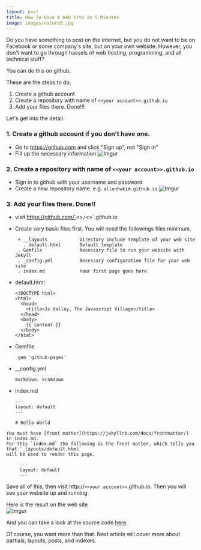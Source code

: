 ```yaml
---
layout: post
title: How To Have A Web Site In 5 Minutes
image: images/nature0.jpg
---
```


Do you have something to post on the internet, but you do not want to be
on Facebook or some company's site, but on your own website.
However, you don't want to go through hassels of web hosting, programming, and all technical stuff?

You can do this on github.
<!--more-->

These are the steps to do;

1. Create a github account
2. Create a repository with name of `<<your account>>.github.io`
3. Add your files there. Done!!!

Let's get into the detail.

### 1. Create a github account if you don't have one.

  * Go to https://github.com and click "Sign up", not "Sign in"
  * Fill up the necessary information
    ![Imgur](http://i.imgur.com/ojdV8E5.png)

### 2. Create a repository  with name of `<<your account>>.github.io`

  * Sign in to github with your username and password
  * Create a new repository name. e.g. `allenhwkim.github.io`
    ![Imgur](http://i.imgur.com/Eyjo4dy.png)

### 3. Add your files there. Done!!

  * visit https://github.com/`<<your account>>`/`<<your account>>`.github.io
  * Create very basic files first. You will need the followings files minimum.


         + __layouts            Directory include template of your web site
           . default.html       Default template
         . Gemfile              Necessary file to run your website with Jekyll
         . _config.yml          Necessary configuration file for your web site
         . index.md             Your first page goes here

  * default.html

        <!DOCTYPE html>
        <html>
          <head>
            <title>Js Valley, The Javascript Village</title>
          </head>
          <body>
            {{ content }}
          </body>
        </html>

  * Gemfile

         gem 'github-pages'

   * __config.yml

         markdown: kramdown

   * index.md

         ---
         layout: default
         ---

         # Hello World

    You must have [front matter](https://jekyllrb.com/docs/frontmatter/) in index.md.
    For this `index.md` the following is the front matter, which tells you that `_layouts/default.html`
    will be used to render this page.

         ---
         layout: default
         ---


Save all of this, then visit http://`<<your account>>`.github.io. Then you will see your website up and running

Here is the result on the web site  
![Imgur](http://i.imgur.com/KHpocwz.png)

And you can take a look at the source code [here](https://github.com/jsvalley/jsvalley.github.io/tree/0.1.0).


Of course, you want more than that. Next article will cover more about partials, layouts, posts, and indexes.






